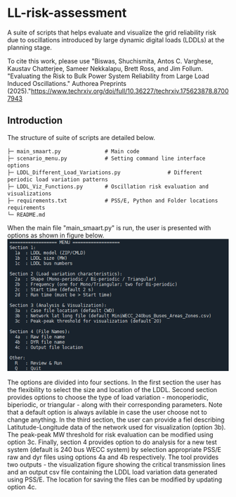 # LL-risk-assessment
A suite of scripts that helps evaluate and visualize the grid reliability risk due to oscillations introduced by large dynamic digital loads (LDDLs) at the planning stage.

To cite this work, please use "Biswas, Shuchismita, Antos C. Varghese, Kaustav Chatterjee, Sameer Nekkalapu, Brett Ross, and Jim Follum. "Evaluating the Risk to Bulk Power System Reliability from Large Load Induced Oscillations." Authorea Preprints (2025)."https://www.techrxiv.org/doi/full/10.36227/techrxiv.175623878.87007943

## Introduction
The structure of suite of scripts are detailed below.
```text
├─ main_smaart.py              # Main code 
├─ scenario_menu.py            # Setting command line interface options
├─ LDDL_Different_Load_Variations.py               # Different periodic load variation patterns
├─ LDDL_Viz_Functions.py       # Oscillation risk evaluation and visualizations
├─ requirements.txt            # PSS/E, Python and Folder locations requirements
└─ README.md
```

When the main file "main_smaart.py" is run, the user is presented with options as shown in figure below.
![Options to User](images/SS_CLI_menu_LDDL_tool.png)


The options are divided into four sections. In the first section the user has the flexibility to select the size and location of the LDDL. Second section provides options to choose the type of load variation - monoperiodic, biperiodic, or triangular - along with their corresponding parameters. Note that a default option is always avilable in case the user choose not to change anything. In the third section, the user can provide a fiel describing Latitutude-Longitude data of the network used for visualization (option 3b). The peak-peak MW threshold for risk evaluation can be modified using option 3c. Finally, section 4 provides option to do analysis for a new test system (default is 240 bus WECC system) by selection appropriate PSS/E raw and dyr files using options 4a and 4b respectively. The tool provides two outputs - the visualization figure showing the critical transmission lines and an output csv file containing the LDDL load variation data generated using PSS/E. The location for saving the files can be modified by updating option 4c.
